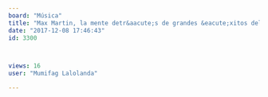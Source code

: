 ```yaml
---
board: "Música"
title: "Max Martin, la mente detr&aacute;s de grandes &eacute;xitos del pop"
date: "2017-12-08 17:46:43"
id: 3300



views: 16
user: "Mumifag Lalolanda"

---
```

